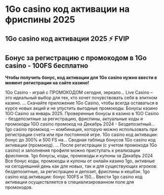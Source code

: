 # 1Go casino код активации на фриспины 2025

## 1Go casino код активации 2025 ⚡️ FVIP

## Бонус за регистрацию с промокодом в 1Go casino - 100FS бесплатно

**Чтобы получить бонус, код активации для 1Go casino нужно ввести в момент регистрации на сайте казино!**


1Go Casino - играй с ПРОМОКОДОМ сегодня, зеркало...
Live Casino – это идеальный выбор для тех, кто хочет почувствовать себя в элитном казино. ... Скачайте приложение 1Go Casino, чтобы всегда оставаться в курсе новых акций и не упустить выгодные промокоды.
Бонусы казино 1GO Casino за январь 2025.
Проверенные бонусы в казино в 1GO Casino - бездепозитные за регистрацию, фриспины, актуальные коды и промокоды
1GO casino промокод на Декабрь 2024 - Бездепозитный...
1go casino промокод — комбинация, которую можно использовать при регистрации счета или при постоянной игре.
1Go casino код активации: бонус до 300% и 500 FS на...
Сводная таблица бонусов 1Go casino код активации (промокод). ... После регистрации (с учетом промокода 1Go casino) и заполнения профиля можно приступать к реализации фриспинов.
1go бонусы, коды, промокоды и купоны за Декабрь 2024
Все бонус коды, промокоды и купоны от онлайн казино 1go, активные на сегодняшний день как для новых, так и для существующих игроков: бездепозитные, за регистрацию и депозит, фриспины и кешбэк.
1go casino код активации: бонус 100FS и 150...
Ввести 1go casino код активации осуществляется в специализированном поле для промокодов.
